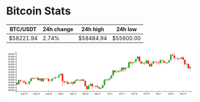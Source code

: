 # Bitcoin Stats

BTC/USDT|24h change|24h high|24h low|
|---|---|---|---|
|$58221.94|2.74%|$58484.94|$55600.00|

<img src="./chart.svg">
